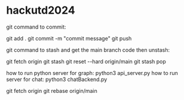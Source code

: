 # hackutd2024

git command to commit:

git add .
git commit -m "commit message"
git push

git command to stash and get the main branch code then unstash:

git fetch origin
git stash
git reset --hard origin/main 
git stash pop

how to run python server for graph: python3 api_server.py
how to run server for chat: python3 chatBackend.py

git fetch origin
git rebase origin/main